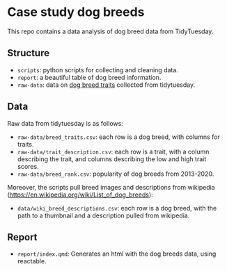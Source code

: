 # Case study dog breeds

This repo contains a data analysis of dog breed data from TidyTuesday.

## Structure

- `scripts`: python scripts for collecting and cleaning data.
- `report`: a beautiful table of dog breed information.
- `raw-data`: data on [dog breed traits](https://github.com/rfordatascience/tidytuesday/tree/main/data/2022/2022-02-01) collected from tidytuesday.

## Data

Raw data from tidytuesday is as follows:

- `raw-data/breed_traits.csv`: each row is a dog breed, with columns for traits.
- `raw-data/trait_description.csv`: each row is a trait, with a column describing the trait, and columns describing the low and high trait scores.
- `raw-data/breed_rank.csv`: popularity of dog breeds from 2013-2020.

Moreover, the scripts pull breed images and descriptions from wikipedia (https://en.wikipedia.org/wiki/List_of_dog_breeds):

- `data/wiki_breed_descriptions.csv`: each row is a dog breed, with the path to a thumbnail and a description pulled from wikipedia.

## Report

- `report/index.qmd`: Generates an html with the dog breeds data, using reactable.
